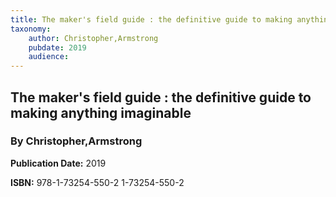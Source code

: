 ```yaml
---
title: The maker's field guide : the definitive guide to making anything imaginable
taxonomy:
	author: Christopher,Armstrong
	pubdate: 2019
	audience: 
---
```

## The maker's field guide : the definitive guide to making anything imaginable
### By Christopher,Armstrong


**Publication Date:** 2019

**ISBN:** 978-1-73254-550-2 1-73254-550-2